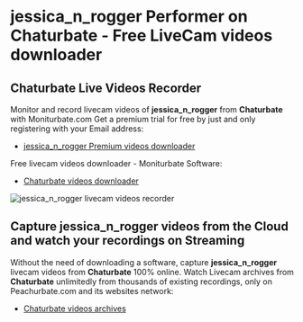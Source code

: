 # jessica_n_rogger Performer on Chaturbate - Free LiveCam videos downloader

## Chaturbate Live Videos Recorder

Monitor and record livecam videos of **jessica_n_rogger** from **Chaturbate** with Moniturbate.com
Get a premium trial for free by just and only registering with your Email address:
* [jessica_n_rogger Premium videos downloader](https://moniturbate.com/request-demo-licence-key.html)

Free livecam videos downloader - Moniturbate Software:
* [Chaturbate videos downloader](https://moniturbate.com/moniturbate-download-software.html)

![jessica_n_rogger livecam videos recorder](https://peachurnet.com/templates/moniturbate-software.png)


## Capture jessica_n_rogger videos from the Cloud and watch your recordings on Streaming

Without the need of downloading a software, capture **jessica_n_rogger** livecam videos from **Chaturbate** 100% online.
Watch Livecam archives from **Chaturbate** unlimitedly from thousands of existing recordings, only on Peachurbate.com and its websites network:
* [Chaturbate videos archives](https://peachurnet.com/)